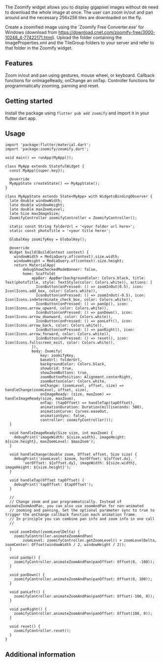 The Zoomify widget allows you to display gigapixel images without de need to 
download the whole image at once. The user can zoom in/out and pan around and
the necessary 256x256 tiles are downloaded on the fly.

Create a zoomified image using the 'Zoomify Free Converter.exe' for Windows (download from
https://download.cnet.com/zoomify-free/3000-10248_4-77422171.html).
Upload the folder containing the ImageProperties.xml and the TileGroup folders 
to your server and refer to that folder in the Zoomify widget.

## Features

Zoom in/out and pan using gestures, mouse wheel, or keyboard.
Callback functions for onImageReady, onChange an onTap. 
Controller functions for programmatically zooming, panning and reset.

## Getting started

Install the package using `flutter pub add zoomify` and import it in your flutter dart app.

## Usage

	import 'package:flutter/material.dart';
	import 'package:zoomify/zoomify.dart';

	void main() => runApp(MyApp());

	class MyApp extends StatefulWidget {
	  const MyApp({super.key});

	  @override
	  MyAppState createState() => MyAppState();
	}

	class MyAppState extends State<MyApp> with WidgetsBindingObserver {
	  late double windowWidth;
	  late double windowHeight;
	  late double maxZoomLevel;
	  late Size maxImageSize;
      ZoomifyController zoomifyController = ZoomifyController();

	  static const String folderUrl = '<your folder url here>';
	  static const photoTitle = '<your title here>';

	  GlobalKey zoomifyKey = GlobalKey();

	  @override
	  Widget build(BuildContext context) {
		windowWidth = MediaQuery.of(context).size.width;
		windowHeight = MediaQuery.of(context).size.height;
		return MaterialApp(
			debugShowCheckedModeBanner: false,
			home: Scaffold(
				appBar: AppBar(backgroundColor: Colors.black, title: Text(photoTitle, style: TextStyle(color: Colors.white)), actions: [
				  IconButton(onPressed: () => zoomInOut(0.5), icon: Icon(Icons.add_box, color: Colors.white)),
				  IconButton(onPressed: () => zoomInOut(-0.5), icon: Icon(Icons.indeterminate_check_box, color: Colors.white)),
				  IconButton(onPressed: () => panUp(), icon: Icon(Icons.arrow_upward, color: Colors.white)),
				  IconButton(onPressed: () => panDown(), icon: Icon(Icons.arrow_downward, color: Colors.white)),
				  IconButton(onPressed: () => panLeft(), icon: Icon(Icons.arrow_back, color: Colors.white)),
				  IconButton(onPressed: () => panRight(), icon: Icon(Icons.arrow_forward, color: Colors.white)),
				  IconButton(onPressed: () => reset(), icon: Icon(Icons.fullscreen_exit, color: Colors.white)),
				]),
				body: Zoomify(
					key: zoomifyKey,
					baseUrl: folderUrl,
					backgroundColor: Colors.black,
					showGrid: true,
					showZoomButtons: true,
					zoomButtonPosition: Alignment.centerRight,
					zoomButtonColor: Colors.white,
                    onChange: (zoomLevel, offset, size) => handleChange(zoomLevel, offset, size),
                    onImageReady: (size, maxZoom) => handleImageReady(size, maxZoom),
                    onTap: (tapOffset) => handleTap(tapOffset),
					animationDuration: Duration(milliseconds: 500),
					animationCurve: Curves.easeOut,
                    animationSync: false,
					controller: zoomifyController)));
	  }

	  void handleImageReady(Size size, int maxZoom) {
		debugPrint('imageWidth: ${size.width}, imageHeight: ${size.height}, maxZoomLevel: $maxZoom');
	  }

	  void handleChange(double zoom, Offset offset, Size size) {
		debugPrint('zoomLevel: $zoom, horOffset: ${offset.dx}, '
			'verOffset: ${offset.dy}, imageWidth: ${size.width}, imageHeight: ${size.height}');
	  }

	  void handleTap(Offset tapOffset) {
		debugPrint('tapOffset: $tapOffset');
	  }

	  //
	  // Change zoom and pan programmatically. Instead of animateZoomAndPan, you can also use zoomAndPan for non-animated
	  // zooming and panning. Set the optional parameter sync to true to trigger the onChange callback function each animation frame.
	  // In principle you can combine pan info and zoom info in one call
	  //

	  void zoomInOut(zoomLevelDelta) {
		zoomifyController.animateZoomAndPan(
			zoomLevel: zoomifyController.getZoomLevel() + zoomLevelDelta, zoomCenter: Offset(windowWidth / 2, windowHeight / 2));
	  }

	  void panUp() {
		zoomifyController.animateZoomAndPan(panOffset: Offset(0, -100));
	  }

	  void panDown() {
		zoomifyController.animateZoomAndPan(panOffset: Offset(0, 100));
	  }

	  void panLeft() {
		zoomifyController.animateZoomAndPan(panOffset: Offset(-100, 0));
	  }

	  void panRight() {
		zoomifyController.animateZoomAndPan(panOffset: Offset(100, 0));
	  }

	  void reset() {
		zoomifyController.reset();
	  }
	}


## Additional information


